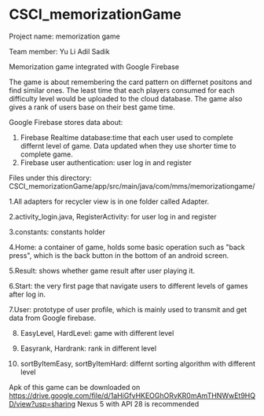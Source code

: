 # CSCI_memorizationGame

Project name: memorization game

Team member: Yu Li
             Adil Sadik
             
Memorization game integrated with Google Firebase

The game is about remembering the card pattern on differnet positons and find similar ones. The least time that each players consumed for each difficulty level would be uploaded to the cloud database. The game also gives a rank of users base on their best game time.

Google Firebase stores data about:
1. Firebase Realtime database:time that each user used to complete differnt level of game. Data updated when they use shorter time to complete game.
2. Firebase user authentication: user log in and register

Files under this directory: CSCI_memorizationGame/app/src/main/java/com/mms/memorizationgame/

1.All adapters for recycler view is in one folder called Adapter.

2.activity_login.java, RegisterActivity: for user log in and register

3.constants: constants holder

4.Home: a container of game, holds some basic operation such as "back press", which is the back button in the bottom of an android screen.

5.Result: shows whether game result after user playing it.

6.Start: the very first page that navigate users to different levels of games after log in.

7.User: prototype of user profile, which is mainly used to transmit and get data from Google firebase.

8. EasyLevel, HardLevel: game with different level

9. Easyrank, Hardrank: rank in different level

10. sortByItemEasy, sortByItemHard: differnt sorting algorithm with different level



Apk of this game can be downloaded on https://drive.google.com/file/d/1aHiGfyHKEOGhORvKR0mAmTHNWwEt9HQD/view?usp=sharing
Nexus 5 with API 28 is recommended
